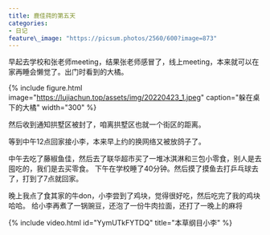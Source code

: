 ```yaml
---
title: 鹿佳莼的第五天
categories:
- 日记
feature\_image: "https://picsum.photos/2560/600?image=873"
---
```


早起去学校和张老师meeting，结果张老师感冒了，线上meeting，本来就可以在家再睡会懒觉了。出门时看到的大橘。

{% include figure.html image="https://lujiachun.top/assets/img/20220423_1.jpeg" caption="躲在桌下的大橘" width="300" %}

然后收到通知拱墅区被封了，咱离拱墅区也就一个街区的距离。

等到中午12点回家接小李，本来早上约的换网络又被放鸽子了。

中午去吃了藤椒鱼佳，然后去了联华超市买了一堆冰淇淋和三包小零食，别人是去囤吃的，我们是去买零食。
下午在学校睡了40分钟。然后摸了摸鱼去打乒乓球去了，打到了7点就回家。

晚上我点了食其家的牛don，小李尝到了鸡块，觉得很好吃，然后吃完了我的鸡块哈哈。
给小李再煮了一锅豌豆，还泡了一份牛肉拉面，还打了一晚上的麻将

{% include video.html id="YymUTkFYTDQ" title="本草纲目小李" %}


